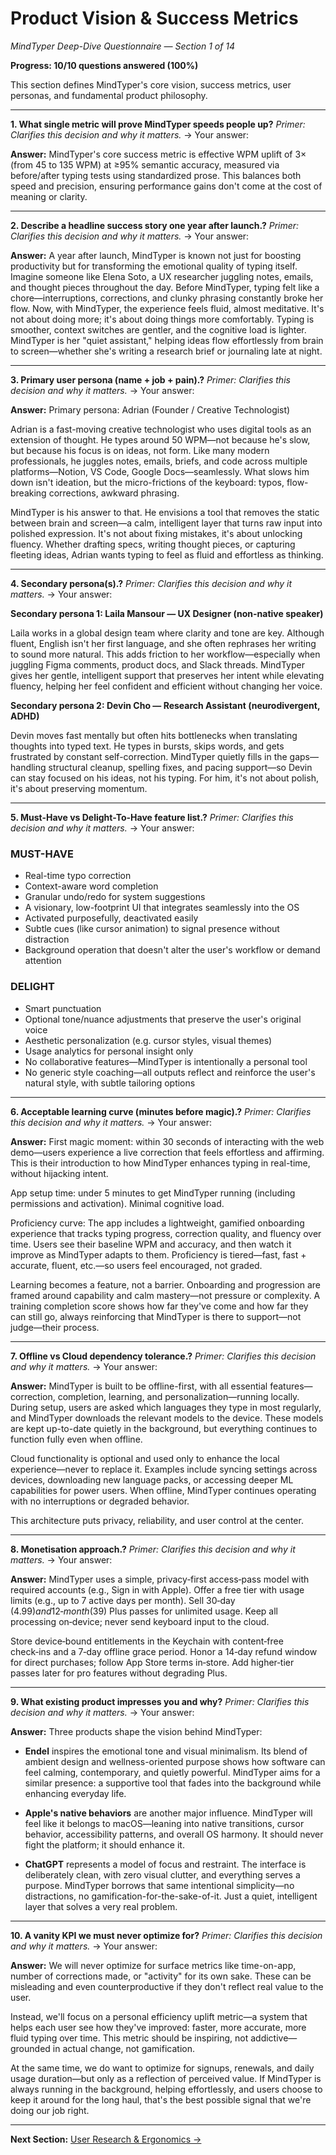 # Product Vision & Success Metrics

_MindTyper Deep-Dive Questionnaire — Section 1 of 14_

**Progress: 10/10 questions answered (100%)**

This section defines MindTyper's core vision, success metrics, user personas, and fundamental product philosophy.

---

**1. What single metric will prove MindTyper speeds people up?**
_Primer: Clarifies this decision and why it matters._
→ Your answer:

**Answer:** MindTyper's core success metric is effective WPM uplift of 3× (from 45 to 135 WPM) at ≥95% semantic accuracy, measured via before/after typing tests using standardized prose. This balances both speed and precision, ensuring performance gains don't come at the cost of meaning or clarity.

---

**2. Describe a headline success story one year after launch.?**
_Primer: Clarifies this decision and why it matters._
→ Your answer:

**Answer:** A year after launch, MindTyper is known not just for boosting productivity but for transforming the emotional quality of typing itself. Imagine someone like Elena Soto, a UX researcher juggling notes, emails, and thought pieces throughout the day. Before MindTyper, typing felt like a chore—interruptions, corrections, and clunky phrasing constantly broke her flow. Now, with MindTyper, the experience feels fluid, almost meditative. It's not about doing more; it's about doing things more comfortably. Typing is smoother, context switches are gentler, and the cognitive load is lighter. MindTyper is her "quiet assistant," helping ideas flow effortlessly from brain to screen—whether she's writing a research brief or journaling late at night.

---

**3. Primary user persona (name + job + pain).?**
_Primer: Clarifies this decision and why it matters._
→ Your answer:

**Answer:** Primary persona: Adrian (Founder / Creative Technologist)

Adrian is a fast-moving creative technologist who uses digital tools as an extension of thought. He types around 50 WPM—not because he's slow, but because his focus is on ideas, not form. Like many modern professionals, he juggles notes, emails, briefs, and code across multiple platforms—Notion, VS Code, Google Docs—seamlessly. What slows him down isn't ideation, but the micro-frictions of the keyboard: typos, flow-breaking corrections, awkward phrasing.

MindTyper is his answer to that. He envisions a tool that removes the static between brain and screen—a calm, intelligent layer that turns raw input into polished expression. It's not about fixing mistakes, it's about unlocking fluency. Whether drafting specs, writing thought pieces, or capturing fleeting ideas, Adrian wants typing to feel as fluid and effortless as thinking.

---

**4. Secondary persona(s).?**
_Primer: Clarifies this decision and why it matters._
→ Your answer:

**Secondary persona 1: Laila Mansour — UX Designer (non-native speaker)**

Laila works in a global design team where clarity and tone are key. Although fluent, English isn't her first language, and she often rephrases her writing to sound more natural. This adds friction to her workflow—especially when juggling Figma comments, product docs, and Slack threads. MindTyper gives her gentle, intelligent support that preserves her intent while elevating fluency, helping her feel confident and efficient without changing her voice.

**Secondary persona 2: Devin Cho — Research Assistant (neurodivergent, ADHD)**

Devin moves fast mentally but often hits bottlenecks when translating thoughts into typed text. He types in bursts, skips words, and gets frustrated by constant self-correction. MindTyper quietly fills in the gaps—handling structural cleanup, spelling fixes, and pacing support—so Devin can stay focused on his ideas, not his typing. For him, it's not about polish, it's about preserving momentum.

---

**5. Must-Have vs Delight-To-Have feature list.?**
_Primer: Clarifies this decision and why it matters._
→ Your answer:

### MUST-HAVE

- Real-time typo correction
- Context-aware word completion
- Granular undo/redo for system suggestions
- A visionary, low-footprint UI that integrates seamlessly into the OS
- Activated purposefully, deactivated easily
- Subtle cues (like cursor animation) to signal presence without distraction
- Background operation that doesn't alter the user's workflow or demand attention

### DELIGHT

- Smart punctuation
- Optional tone/nuance adjustments that preserve the user's original voice
- Aesthetic personalization (e.g. cursor styles, visual themes)
- Usage analytics for personal insight only
- No collaborative features—MindTyper is intentionally a personal tool
- No generic style coaching—all outputs reflect and reinforce the user's natural style, with subtle tailoring options

---

**6. Acceptable learning curve (minutes before magic).?**
_Primer: Clarifies this decision and why it matters._
→ Your answer:

**Answer:** First magic moment: within 30 seconds of interacting with the web demo—users experience a live correction that feels effortless and affirming. This is their introduction to how MindTyper enhances typing in real-time, without hijacking intent.

App setup time: under 5 minutes to get MindTyper running (including permissions and activation). Minimal cognitive load.

Proficiency curve: The app includes a lightweight, gamified onboarding experience that tracks typing progress, correction quality, and fluency over time. Users see their baseline WPM and accuracy, and then watch it improve as MindTyper adapts to them. Proficiency is tiered—fast, fast + accurate, fluent, etc.—so users feel encouraged, not graded.

Learning becomes a feature, not a barrier. Onboarding and progression are framed around capability and calm mastery—not pressure or complexity. A training completion score shows how far they've come and how far they can still go, always reinforcing that MindTyper is there to support—not judge—their process.

---

**7. Offline vs Cloud dependency tolerance.?**
_Primer: Clarifies this decision and why it matters._
→ Your answer:

**Answer:** MindTyper is built to be offline-first, with all essential features—correction, completion, learning, and personalization—running locally. During setup, users are asked which languages they type in most regularly, and MindTyper downloads the relevant models to the device. These models are kept up-to-date quietly in the background, but everything continues to function fully even when offline.

Cloud functionality is optional and used only to enhance the local experience—never to replace it. Examples include syncing settings across devices, downloading new language packs, or accessing deeper ML capabilities for power users. When offline, MindTyper continues operating with no interruptions or degraded behavior.

This architecture puts privacy, reliability, and user control at the center.

---

**8. Monetisation approach.?**
_Primer: Clarifies this decision and why it matters._
→ Your answer:

**Answer:** MindTyper uses a simple, privacy‑first access‑pass model with required accounts (e.g., Sign in with Apple). Offer a free tier with usage limits (e.g., up to 7 active days per month). Sell 30‑day ($4.99) and 12‑month ($39) Plus passes for unlimited usage. Keep all processing on‑device; never send keyboard input to the cloud.

Store device‑bound entitlements in the Keychain with content‑free check‑ins and a 7‑day offline grace period. Honor a 14‑day refund window for direct purchases; follow App Store terms in‑store. Add higher‑tier passes later for pro features without degrading Plus.

---

**9. What existing product impresses you and why?**
_Primer: Clarifies this decision and why it matters._
→ Your answer:

**Answer:** Three products shape the vision behind MindTyper:

- **Endel** inspires the emotional tone and visual minimalism. Its blend of ambient design and wellness-oriented purpose shows how software can feel calming, contemporary, and quietly powerful. MindTyper aims for a similar presence: a supportive tool that fades into the background while enhancing everyday life.

- **Apple's native behaviors** are another major influence. MindTyper will feel like it belongs to macOS—leaning into native transitions, cursor behavior, accessibility patterns, and overall OS harmony. It should never fight the platform; it should enhance it.

- **ChatGPT** represents a model of focus and restraint. The interface is deliberately clean, with zero visual clutter, and everything serves a purpose. MindTyper borrows that same intentional simplicity—no distractions, no gamification-for-the-sake-of-it. Just a quiet, intelligent layer that solves a very real problem.

---

**10. A vanity KPI we must never optimize for?**
_Primer: Clarifies this decision and why it matters._
→ Your answer:

**Answer:** We will never optimize for surface metrics like time-on-app, number of corrections made, or "activity" for its own sake. These can be misleading and even counterproductive if they don't reflect real value to the user.

Instead, we'll focus on a personal efficiency uplift metric—a system that helps each user see how they've improved: faster, more accurate, more fluid typing over time. This metric should be inspiring, not addictive—grounded in actual change, not gamification.

At the same time, we do want to optimize for signups, renewals, and daily usage duration—but only as a reflection of perceived value. If MindTyper is always running in the background, helping effortlessly, and users choose to keep it around for the long haul, that's the best possible signal that we're doing our job right.

---

**Next Section:** [User Research & Ergonomics →](02_user_research_ergonomics.md)
